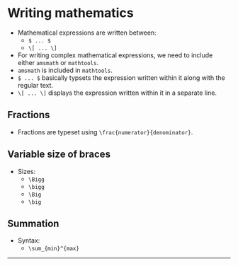 # Writing mathematics
* Mathematical expressions are written between:
	* `$ ... $`
	* `\[ ... \]`
* For writing complex mathematical expressions, we need to include either `amsmath` or `mathtools`.
* `amsmath` is included in `mathtools`.
* `$ ... $` basically typsets the expression written within it along with the regular text.
* `\[ ... \]` displays the expression written within it in a separate line.

## Fractions
* Fractions are typeset using `\frac{numerator}{denominator}`.

## Variable size of braces
* Sizes:
	* `\Bigg`
	* `\bigg`
	* `\Big`
	* `\big`

## Summation
* Syntax:
	* `\sum_{min}^{max}`

---
